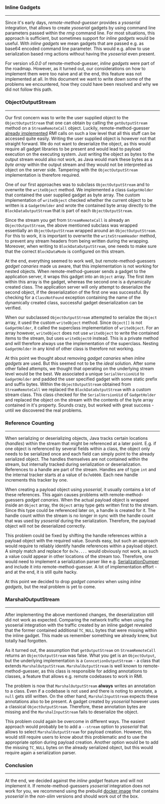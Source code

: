### Inline Gadgets

----

Since it's early days, *remote-method-guesser* provides a *ysoserial* integration,
that allows to create *ysoserial* gadgets by using command line parameters passed
within the *rmg* command line. For most situations, this approach is sufficient,
but sometimes support for *inline gadgets* would be useful. With *inline gadgets*
we mean gadgets that are passed e.g. as base64 encoded command line parameter.
This would e.g. allow to use serialization based rmg actions without having the
*ysoserial* even present.

For version *v5.0.0* of remote-method-guesser, *inline gadgets* were part of the
roadmap. However, as it turned out, our considerations on how to implement them
were too naive and at the end, this feature was not implemented at all. In this
document we want to write down some of the problems we encountered, how they could
have been resolved and why we did not follow this path.


### ObjectOutputStream

----

Our first concern was to write the user supplied object to the `ObjectOutputStream`
that one can obtain by calling the `getOutputStream` method on a `StreamRemoteCall`
object. Luckily, remote-method-guesser [already implemented](https://github.com/qtc-de/remote-method-guesser/blob/master/src/eu.tneitzel.rmg/networking/RMIEndpoint.java#L157)
*RMI* calls on such a low level that all this stuff can be accessed quite easily.
Writing the user supplied object is however not that straight forward. We do not
want to deserialize the object, as this would require all gadget libraries to be
present and would lead to payload execution on the executing system. Just writing
the object as bytes to the output stream would also not work, as Java would mark
these bytes as a *byte array* within the output stream and they would not be
interpreted as object on the server side. Tampering with the `ObjectOutputStream`
implementation is therefore required.

One of our first approaches was to subclass `ObjectOutputStream` and to overwrite
the `writeObject` method. We implemented a class `GadgetHolder` that contained
the user supplied gadget as byte array. The custom implementation of `writeObject`
checked whether the current object to be written is a `GadgetHolder` and wrote the
contained byte array directly to the `BlockDataOutputStream` that is part of each
`ObjectOutputStream`.

Since the stream you get from `StreamRemoteCall` is already an `ObjectOutputStream`,
the above mentioned subclass was wrapped essentially an `ObjectOutputStream` wrapped
around an `ObjectOutputStream`. For this to work, it is important to overwrite the
`writeStreamHeader` method, to prevent any stream headers from being written during
the wrapping. Moreover, when writing to `BlockDataOutputStream`, one needs to make
sure that the correct `BlockDataMode` is configured on this stream.

At the end, everything seemed to work well, but remote-method-guessers *gadget canaries*
made us aware, that this implementation is not working for nested objects. When
remote-method-guesser sends a gadget to the application server, it wraps this gadget
into an `Object` array. The first item within this array is the gadget, whereas the second
one is a dynamically created class. The application server will only attempt to deserialize
the second object, if the deserialization of the first one was successful. By checking for 
a `ClassNotFound` exception containing the name of the dynamically created class, successful
gadget deserialization can be verified.

When our subclassed `ObjectOutputStream` attempted to serialize the `Object` array, it used
the custom `writeObject` method. Since `Object[]` is not `GadgetHolder`, it called the superclass
implementation of `writeObject`. For an array however, `writeObject` does not use `writeObject`
to write the contained items to the stream, but uses `writeObject0` instead. This is a private
method and will therefore always use the implementation of the superclass. Nesting `GadgetHolder`
in any kind of other class is therefore not working.

At this point we thought about removing *gadget canaries* when *inline gadgets* are used. But
this seemed not to be the *ideal* solution. After some other failed attempts, we thought that
operating on the underlying stream level would be the best. We associated a unique `SerialVersionUid`
to `GadgetHolder` and padded the user specified gadget with some static prefix and suffix bytes.
Within the `ObjectOutputStream` obtained from `StreamRemoteCall` we replaced the `BlockDataOutputStream`
with a custom stream class. This class checked for the `SerialVersionUid` of `GadgetHolder` and replaced
the object on the stream with the contents of the byte array contained in it's property. Sounds crazy,
but worked with great success - until we discovered the real problems.


### Reference Counting

----

When serializing or deserializing objects, Java tracks certain locations (*handles*) within the stream
that might be referenced at a later point. E.g. if one object is referenced by several fields within a
class, the object only needs to be serialized once and each field can simply point to the already serialized
object. The handles themselves are not contained within the stream, but internally tracked during serialization
or deserialization. References to a handle are part of the stream. Handles are of type `int` and the internal
tracker starts at a value of `0x7e0000`. Each new handle increments this tracker by one.

When creating a payload object using *ysoserial*, it usually contains a lot of these references. This again
causes problems with remote-method-guessers *gadget canaries*. When the actual payload object is wrapped inside
an `Object` array, the `Object` array type gets written first to the stream. Since this type could be referenced
later on, a handle is created for it. The handle count within the stream is no longer in sync with the handle count
that was used by *ysoserial* during the serialization. Therefore, the payload object will not be deserialized
correctly.

This problem could be fixed by shifting the handle references within a payload object with the required value.
Sounds easy, but such an approach would require to reliably identify handle references within a payload object.
A simply match and replace for `0x7e....` would obviously not work, as such a value could appear in other locations
of the stream too. Therefore, one would need to implement a serialization parser like e.g. [SerializationDumper](https://github.com/NickstaDB/SerializationDumper)
and include it into remote-method-guesser. A lot of implementation effort - and at the end, it is still quite hacky.

At this point we decided to drop *gadget canaries* when using *inline gadgets*, but the real problem is yet to come.


### MarshalOutputStream

----

After implementing the above mentioned changes, the deserialization still did not work as expected. Comparing
the network traffic when using the ysoserial integration with the traffic created by an inline gadget revealed
that the former contained additional `TC_NULL` bytes that were missing within the inline gadget. This made us
remember something we already knew, but totally had forgotten.

As it turned out, the assumption that `getOutputStream` on `StreamRemoteCall` returns an `ObjectOutputStream` was
false. What you get is an `ObjectOutput`, but the underlying implementation is a `ConncetionOutputStream` - a class
that extends `MarshalOutputStream`. `MarshalOutputStream` is well known to remote-method-guesser, as this class is
responsible for adding annotations to classes, a feature that allows e.g. remote codebases to work in RMI.

The problem is now that `MarshalOutputStream` **always** writes an annotation to a class. Even if a codebase is not
used and there is noting to annotate, a `null` gets still written. On the other hand, `MarshalInputStream` expects
these annotations also to be present. A gadget created by *ysoserial* however uses a classical `ObjectOutputStream`.
Therefore, these annotation bytes are missing and the `MarshalInputStream` fails to deserialize the object.

This problem could again be overcome in different ways. The easiest approach would probably be to add a `--stream` option
to *ysoserial* that allows to select `MarshalOutputStream` for payload creation. However, this would still require users
to know about this problematic and to use the appropriate option during payload creation. Another option would be to add the
missing `TC_NULL` bytes on the already serialized object, but this would require again a serialization parser.


### Conclusion

----

At the end, we decided against the *inline gadget* feature and will not implement it. If remote-method-guessers
*ysoserial* integration does not work for you, we recommend using the prebuild [docker image](https://github.com/qtc-de/remote-method-guesser/pkgs/container/remote-method-guesser%2Frmg)
that contains *ysoserial* in the *non-slim* versions and should work out of the box.
